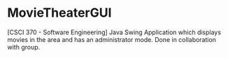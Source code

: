 # MovieTheaterGUI
[CSCI 370 - Software Engineering] Java Swing Application which displays movies in the area and has an administrator mode.
Done in collaboration with group.
